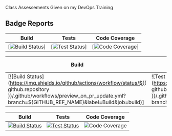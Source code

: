 Class Assessements Given on my DevOps Training

## Badge Reports

| Build | Tests | Code Coverage |
|--------|--------|--------|
| [![Build Status](https://img.shields.io/github/actions/workflow/status/jalantechnologies/boilerplate-mern/.github/workflows/preview_on_pr_update.yml?branch=main&label=Build&job=build)] | [![Test Status](https://img.shields.io/github/actions/workflow/status/jalantechnologies/boilerplate-mern/.github/workflows/preview_on_pr_update.yml?branch=main&label=Tests&job=checks)] | [![Code Coverage](https://img.shields.io/badge/Code%20Coverage-90%25-success?style=flat)] |


| Build | Tests | Code Coverage |
|--------|--------|--------|
| [![Build Status](https://img.shields.io/github/actions/workflow/status/${{ github.repository }}/.github/workflows/preview_on_pr_update.yml?branch=${GITHUB_REF_NAME}&label=Build&job=build)] | ![Test Status](https://img.shields.io/github/actions/workflow/status/${{ github.repository }}/.github/workflows/preview_on_pr_update.yml?branch=${GITHUB_REF_NAME}&label=Tests&job=checks) | ![Code Coverage](https://img.shields.io/badge/Code%20Coverage-90%25-success?style=flat) |


| Build | Tests | Code Coverage |
|--------|--------|--------|
| [![Build Status](https://img.shields.io/github/actions/workflow/status/jalantechnologies/boilerplate-mern/.github/workflows/preview_on_pr_update.yml?branch=main&label=Build&job=build)](https://github.com/jalantechnologies/boilerplate-mern/actions) | [![Test Status](https://img.shields.io/github/actions/workflow/status/jalantechnologies/boilerplate-mern/.github/workflows/preview_on_pr_update.yml?branch=main&label=Tests&job=checks)](https://github.com/jalantechnologies/boilerplate-mern/actions) | ![Code Coverage](https://img.shields.io/badge/Code%20Coverage-90%25-success?style=flat) |

